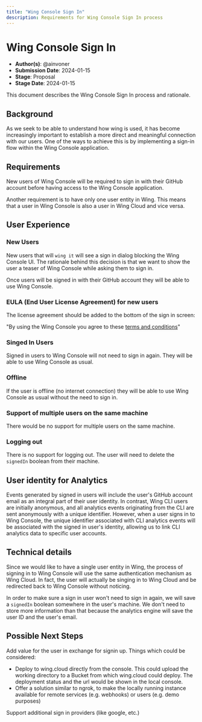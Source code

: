 ```yaml
---
title: "Wing Console Sign In"
description: Requirements for Wing Console Sign In process
---
```


# Wing Console Sign In

- **Author(s)**: @ainvoner
- **Submission Date**: 2024-01-15
- **Stage**: Proposal
- **Stage Date**: 2024-01-15

This document describes the Wing Console Sign In process and rationale.

## Background

As we seek to be able to understand how wing is used, it has become increasingly important to establish a more direct and meaningful connection with our users.
One of the ways to achieve this is by implementing a sign-in flow within the Wing Console application.

## Requirements

New users of Wing Console will be required to sign in with their GitHub account before having access to the Wing Console application.

Another requirement is to have only one user entity in Wing. This means that a user in Wing Console is also a user in Wing Cloud and vice versa.

## User Experience

### New Users

New users that will `wing it` will see a sign in dialog blocking the Wing Console UI. The rationale behind this decision is that we want to show the user a teaser of Wing Console while asking them to sign in.

Once users will be signed in with their GitHub account they will be able to use Wing Console.

### EULA (End User License Agreement) for new users

The license agreement should be added to the bottom of the sign in screen:

"By using the Wing Console you agree to these [terms and conditions](#)"

### Singed In Users

Signed in users to Wing Console will not need to sign in again. They will be able to use Wing Console as usual.

### Offline

If the user is offline (no internet connection) they will be able to use Wing Console as usual without the need to sign in.

### Support of multiple users on the same machine

There would be no support for multiple users on the same machine.

### Logging out

There is no support for logging out. The user will need to delete the `signedIn` boolean from their machine.

## User identity for Analytics

Events generated by signed in users will include the user's GitHub account email as an integral part of their user identity.
In contrast, Wing CLI users are initially anonymous, and all analytics events originating from the CLI are sent anonymously with a unique identifier.
However, when a user signs in to Wing Console, the unique identifier associated with CLI analytics events will be associated with the signed in user's identity, allowing us to link CLI analytics data to specific user accounts.

## Technical details

Since we would like to have a single user entity in Wing, the process of signing in to Wing Console will use the same authentication mechanism as Wing Cloud.
In fact, the user will actually be singing in to Wing Cloud and be redirected back to Wing Console without noticing.

In order to make sure a sign in user won't need to sign in again, we will save a `signedIn` boolean somewhere in the user's machine. We don't need to store more information than that because the analytics engine will save the user ID and the user's email.

## Possible Next Steps

Add value for the user in exchange for signin up. Things which could be considered:
- Deploy to wing.cloud directly from the console. This could upload the working directory to a Bucket from which wing.cloud could deploy. The deployment status and the url would be shown in the local console.
- Offer a solution similar to ngrok, to make the locally running instance available for remote services (e.g. webhooks) or users (e.g. demo purposes)

Support additional sign in providers (like google, etc.)
